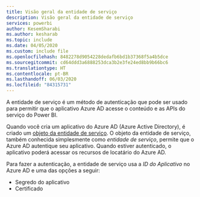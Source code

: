 ```yaml
---
title: Visão geral da entidade de serviço
description: Visão geral da entidade de serviço
services: powerbi
author: KesemSharabi
ms.author: kesharab
ms.topic: include
ms.date: 04/05/2020
ms.custom: include file
ms.openlocfilehash: 8482278d9054228dedafb6bd1b37368f5a4b5dce
ms.sourcegitcommit: cd64ddd3a6888253dca3b2e3fe24ed8bb9b66bc6
ms.translationtype: HT
ms.contentlocale: pt-BR
ms.lasthandoff: 06/03/2020
ms.locfileid: "84315731"
---
```

A entidade de serviço é um método de autenticação que pode ser usado para permitir que o aplicativo Azure AD acesse o conteúdo e as APIs do serviço do Power BI.

Quando você cria um aplicativo do Azure AD (Azure Active Directory), é criado um [objeto da entidade de serviço](https://docs.microsoft.com/azure/active-directory/develop/app-objects-and-service-principals#service-principal-object). O objeto da entidade de serviço, também conhecida simplesmente como *entidade de serviço*, permite que o Azure AD autentique seu aplicativo. Quando estiver autenticado, o aplicativo poderá acessar os recursos de locatário do Azure AD.

Para fazer a autenticação, a entidade de serviço usa a *ID do Aplicativo* no Azure AD e uma das opções a seguir:

* Segredo do aplicativo
* Certificado